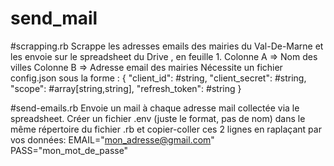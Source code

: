 # send_mail

#scrapping.rb
Scrappe les adresses emails des mairies du Val-De-Marne et les envoie sur le spreadsheet du Drive , en feuille 1.
        Colonne A => Nom des villes
        Colonne B => Adresse email des mairies
Nécessite un fichier config.json sous la forme :
    {
        "client_id": #string,
        "client_secret": #string,
        "scope": #array[string,string],
        "refresh_token": #string
    }

#send-emails.rb
Envoie un mail à chaque adresse mail collectée via le spreadsheet. Créer un fichier .env (juste le format, pas de nom) dans le même répertoire du fichier .rb et copier-coller ces 2 lignes en raplaçant par vos données:
EMAIL="mon_adresse@gmail.com"
PASS="mon_mot_de_passe"
